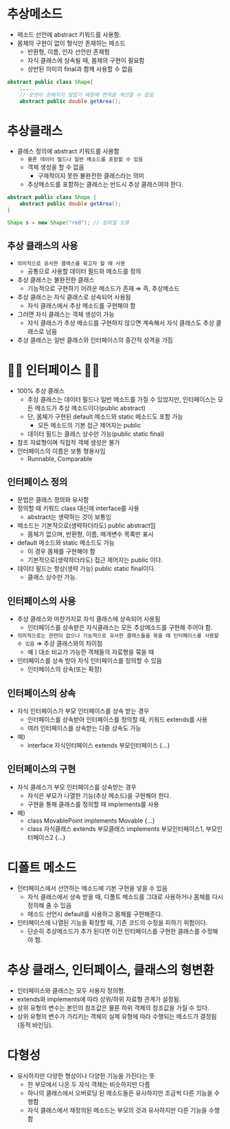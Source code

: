 # 추상메소드

- 메소드 선언에 abstract 키워드를 사용함.
- 몸체의 구현이 없이 형식만 존재하는 메소드
    - 반환형, 이름, 인자 선언만 존재함
    - 자식 클래스에 상속될 때, 몸체의 구현이 필요함
    - 상반된 의미의 final과 함께 사용할 수 없음

```java
abstract public class Shape{
	.....
	// 모양이 정해지지 않았기 때문에 면적을 계산할 수 없음
	abstract public double getArea();
```

# 추상클래스

- 클래스 정의에 abstract 키워드를 사용함
    - `물론 데이터 필드나 일반 메소드를 포함할 수 있음`
    - 객체 생성을 할 수 없음
        - 구체적이지 못한 불완전한 클래스라는 의미
    - 추상메소드를 포함하는 클래스는 반드시 추상 클래스여야 한다.

```java
abstract public class Shape {
    abstract public double getArea();
}

Shape s = new Shape("red"); // 컴파일 오류
```

## 추상 클래스의 사용

- `의미적으로 유사한 클래스를 묶고자 할 때 사용`
    - 공통으로 사용할 데이터 필드와 메소드를 정의
- 추상 클래스는 불완전한 클래스
    - 기능적으로 구현하기 어려운 메소드가 존재 ⇒ 즉, 추상메소드
- 추상 클래스는 자식 클래스로 상속되어 사용됨
    - 자식 클래스에서 추상 메소드를 구현해야 함
- 그러면 자식 클래스는 객체 생성이 가능
    - 자식 클래스가 추상 메소드를 구현하지 않으면 계속해서 자식 클래스도 추상 클래스로 남음
- 추상 클래스는 일반 클래스와 인터페이스의 중간적 성격을 가짐

# 🌻🌻 인터페이스 🌻🌻

- 100% 추상 클래스
    - 추상 클래스는 데이터 필드나 일반 메소드를 가질 수 있었지만, 인터페이스는 모든 메소드가 추상 메소드이다(public abstract)
    - 단, 몸체가 구현된 default 메소드와 static 메소드도 포함 가능
        - 모든 메소드의 기본 접근 제어자는 public
    - 데이터 필드는 클래스 상수만 가능(public static final)
- 참조 자료형이며 직접적 객체 생성은 불가
- 인터페이스의 이름은 보통 형용사임
    - Runnable, Comparable

## 인터페이스 정의

- 문법은 클래스 정의와 유사함
- 정의할 때 키워드 class 대신에 interface를 사용
    - abstract는 생략하는 것이 보통임
- 메소드는 기본적으로(생략하더라도) public abstract임
    - 몸체가 없으며, 반환형, 이름, 매개변수 목록만 표시
- default 메소드와 static 메소드도 가능
    - 이 경우 몸체를 구현해야 함
    - 기본적으로(생략하더라도) 접근 제어자는 public 이다.
- 데이터 필드는 항상(생략 가능) public static final이다.
    - 클래스 상수만 가능.

## 인터페이스의 사용

- 추상 클래스와 마찬가지로 자식 클래스에 상속되어 사용됨
    - 인터페이스를 상속받은 자식클래스는 모든 추상메소드를 구현해 주어야 함.
- `의미적으로는 관련이 없으나 기능적으로 유사한 클래스들을 묶을 때 인터페이스를 사용할 수 있음` ⇒ 추상 클래스와의 차이점
    - 예 ) 대소 비교가 가능한 객체들의 자료형을 묶을 때
- 인터페이스를 상속 받아 자식 인터페이스를 정의할 수 있음
    - 인터페이스의 상속(또는 확장)

## 인터페이스의 상속

- 자식 인터페이스가 부모 인터페이스를 상속 받는 경우
    - 인터페이스를 상속받아 인터페이스를 정의할 때, 키워드 extends를 사용
    - 여러 인터페이스를 상속받는 다중 상속도 가능
- 예)
    - interface 자식인터페이스 extends 부모인터페이스 {…}

## 인터페이스의 구현

- 자식 클래스가 부모 인터페이스를 상속받는 경우
    - 자식은 부모가 나열한 기능(추상 메소드)을 구현해야 한다.
    - 구현을 통해 클래스를 정의할 때 implements를 사용
- 예)
    - class MovablePoint implements Movable {…}
    - class 자식클래스 extends 부모클래스 implements 부모인터페이스1, 부모인터페이스2 {…}

# 디폴트 메소드

- 인터페이스에서 선언하는 메소드에 기본 구현을 넣을 수 있음
    - 자식 클래스에서 상속 받을 때, 디폴트 메소드를 그대로 사용하거나 몸체를 다시 정의해 줄 수 있음
    - 메소드 선언시 default를 사용하고 몸체를 구현해준다.
- 인터페이스에 나열된 기능을 확장할 때, 기존 코드의 수정을 피하기 위함이다.
    - 단순히 추상메소드가 추가 된다면 이전 인터페이스를 구현한 클래스를 수정해야 함.

# 추상 클래스, 인터페이스, 클래스의 형변환

- 인터페이스와 클래스는 모두 사용자 정의형.
- extends와 implements에 따라 상위/하위 자료형 관계가 설정됨.
- 상위 유형의 변수는 본인의 참조값은 물론 하위 객체의 참조값을 가질 수 있다.
- 상위 유형의 변수가 가리키는 객체의 실제 유형에 따라 수행되는 메소드가 결정됨(동적 바인딩).

# 다형성

- 유사하지만 다양한 형상이나 다양한 기능을 가진다는 뜻
    - 한 부모에서 나온 두 자식 객체는 비슷하지만 다름
    - 하나의 클래스에서 오버로딩 된 메소드들은 유사하지만 조금씩 다른 기능을 수행함
    - 자식 클래스에서 재정의된 메소드는 부모의 것과 유사하지만 다른 기능을 수행함

